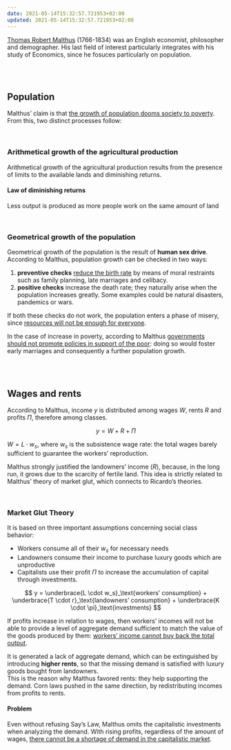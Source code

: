 ```yaml
---
date: 2021-05-14T15:32:57.721953+02:00
updated: 2021-05-14T15:32:57.721953+02:00
---
```

[Thomas Robert Malthus] (1766-1834) was an English economist, philosopher and demographer. His last field of interest particularly integrates with his study of Economics, since he fosuces particularly on population.

<br>
<br>

## Population

Malthus’ claim is that <u>the growth of population dooms society to poverty</u>. From this, two distinct processes follow:

<br>

### Arithmetical growth of the agricultural production

Arithmetical growth of the agricultural production results from the presence of limits to the available lands and diminishing returns.

#### Law of diminishing returns

Less output is produced as more people work on the same amount of land

<br>

### Geometrical growth of the population

Geometrical growth of the population is the result of **human sex drive**. According to Malthus, population growth can be checked in two ways:
1. **preventive checks** <u>reduce the birth rate</u> by means of moral restraints such as family planning, late marriages and celibacy.
2. **positive checks** increase the death rate; they naturally arise when the population increases greatly. Some examples could be natural disasters, pandemics or wars.

If both these checks do not work, the population enters a phase of misery, since <u>resources will not be enough for everyone</u>.

In the case of increase in poverty, according to Malthus <u>governments should not promote policies in support of the poor</u>: doing so would foster early marriages and consequently a further population growth.

<br>
<br>

## Wages and rents

According to Malthus, income $y$ is distributed among wages $W$, rents $R$ and profits $\Pi$, therefore among classes.

$$
y = W + R + \Pi
$$

$W = L \cdot w_s$, where $w_s$ is the subsistence wage rate: the total wages barely sufficient to guarantee the workers’ reproduction.

Malthus strongly justified the landowners’ income ($R$), because, in the long run, it grows due to the scarcity of fertile land. This idea is strictly related to Malthus’ theory of market glut, which connects to Ricardo’s theories.

<br>

### Market Glut Theory

It is based on three important assumptions concerning social class behavior:
- Workers consume all of their $w_s$ for necessary needs
- Landowners consume their income to purchase luxury goods which are unproductive
- Capitalists use their profit $\Pi$ to increase the accumulation of capital through investments.

$$
y = \underbrace{L \cdot w_s}_\text{workers’ consumption} + \underbrace{T \cdot r}_\text{landowners’ consumption} + \underbrace{K \cdot \pi}_\text{investments}
$$

If profits increase in relation to wages, then workers’ incomes will not be able to provide a level of aggregate demand sufficient to match the value of the goods produced by them: <u>workers’ income cannot buy back the total output</u>.

It is generated a lack of aggregate demand, which can be extinguished by introducing **higher rents**, so that the missing demand is satisfied with luxury goods bought from landowners.  
This is the reason why Malthus favored rents: they help supporting the demand. Corn laws pushed in the same direction, by redistributing incomes from profits to rents.

#### Problem

Even without refusing Say’s Law, Malthus omits the capitalistic investments when analyzing the demand. With rising profits, regardless of the amount of wages, <u>there cannot be a shortage of demand in the capitalistic market</u>.

[Thomas Robert Malthus]: https://en.wikipedia.org/wiki/Thomas_Robert_Malthus 'Thomas Robert Malthus on Wikipedia'
